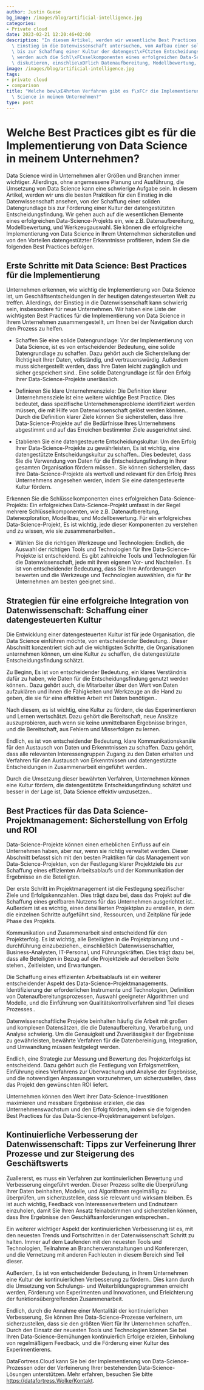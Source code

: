 ```yaml
---
author: Justin Guese
bg_image: /images/blog/artificial-intelligence.jpg
categories:
- Private cloud
date: 2023-02-21 12:20:46+02:00
description: "In diesem Artikel, werden wir wesentliche Best Practices f\xFCr den\
  \ Einstieg in die Datenwissenschaft untersuchen, vom Aufbau einer soliden Datengrundlage\
  \ bis zur Schaffung einer Kultur der datengest\xFCtzten Entscheidungsfindung. Wir\
  \ werden auch die Schl\xFCsselkomponenten eines erfolgreichen Data-Science-Projekts\
  \ diskutieren, einschlie\xDFlich Datenaufbereitung, Modellbewertung, und Werkzeugauswahl."
image: /images/blog/artificial-intelligence.jpg
tags:
- private cloud
- comparison
title: "Welche bew\xE4hrten Verfahren gibt es f\xFCr die Implementierung von Data\
  \ Science in meinem Unternehmen?"
type: post
---
```



# Welche Best Practices gibt es für die Implementierung von Data Science in meinem Unternehmen?

Data Science wird in Unternehmen aller Größen und Branchen immer wichtiger. Allerdings, ohne angemessene Planung und Ausführung, die Umsetzung von Data Science kann eine schwierige Aufgabe sein. In diesem Artikel, werden wir uns die besten Praktiken für den Einstieg in die Datenwissenschaft ansehen, von der Schaffung einer soliden Datengrundlage bis zur Förderung einer Kultur der datengestützten Entscheidungsfindung. Wir gehen auch auf die wesentlichen Elemente eines erfolgreichen Data-Science-Projekts ein, wie z.B. Datenaufbereitung, Modellbewertung, und Werkzeugauswahl. Sie können die erfolgreiche Implementierung von Data Science in Ihrem Unternehmen sicherstellen und von den Vorteilen datengestützter Erkenntnisse profitieren, indem Sie die folgenden Best Practices befolgen.

## Erste Schritte mit Data Science: Best Practices für die Implementierung

Unternehmen erkennen, wie wichtig die Implementierung von Data Science ist, um Geschäftsentscheidungen in der heutigen datengesteuerten Welt zu treffen. Allerdings, der Einstieg in die Datenwissenschaft kann schwierig sein, insbesondere für neue Unternehmen. Wir haben eine Liste der wichtigsten Best Practices für die Implementierung von Data Science in Ihrem Unternehmen zusammengestellt, um Ihnen bei der Navigation durch den Prozess zu helfen.

- Schaffen Sie eine solide Datengrundlage: Vor der Implementierung von Data Science, ist es von entscheidender Bedeutung, eine solide Datengrundlage zu schaffen. Dazu gehört auch die Sicherstellung der Richtigkeit Ihrer Daten, vollständig, und vertrauenswürdig. Außerdem muss sichergestellt werden, dass Ihre Daten leicht zugänglich und sicher gespeichert sind.. Eine solide Datengrundlage ist für den Erfolg Ihrer Data-Science-Projekte unerlässlich.

- Definieren Sie klare Unternehmensziele: Die Definition klarer Unternehmensziele ist eine weitere wichtige Best Practice. Dies bedeutet, dass spezifische Unternehmensprobleme identifiziert werden müssen, die mit Hilfe von Datenwissenschaft gelöst werden können.. Durch die Definition klarer Ziele können Sie sicherstellen, dass Ihre Data-Science-Projekte auf die Bedürfnisse Ihres Unternehmens abgestimmt und auf das Erreichen bestimmter Ziele ausgerichtet sind.

- Etablieren Sie eine datengesteuerte Entscheidungskultur: Um den Erfolg Ihrer Data-Science-Projekte zu gewährleisten, Es ist wichtig, eine datengestützte Entscheidungskultur zu schaffen.. Dies bedeutet, dass Sie die Verwendung von Daten für die Entscheidungsfindung in Ihrer gesamten Organisation fördern müssen.. Sie können sicherstellen, dass Ihre Data-Science-Projekte als wertvoll und relevant für den Erfolg Ihres Unternehmens angesehen werden, indem Sie eine datengesteuerte Kultur fördern.

Erkennen Sie die Schlüsselkomponenten eines erfolgreichen Data-Science-Projekts: Ein erfolgreiches Data-Science-Projekt umfasst in der Regel mehrere Schlüsselkomponenten, wie z.B. Datenaufbereitung, Datenexploration, Modellbau, und Modellbewertung. Für ein erfolgreiches Data-Science-Projekt, Es ist wichtig, jede dieser Komponenten zu verstehen und zu wissen, wie sie zusammenarbeiten..

- Wählen Sie die richtigen Werkzeuge und Technologien: Endlich, die Auswahl der richtigen Tools und Technologien für Ihre Data-Science-Projekte ist entscheidend. Es gibt zahlreiche Tools und Technologien für die Datenwissenschaft, jede mit ihren eigenen Vor- und Nachteilen. Es ist von entscheidender Bedeutung, dass Sie Ihre Anforderungen bewerten und die Werkzeuge und Technologien auswählen, die für Ihr Unternehmen am besten geeignet sind..

## Strategien für eine erfolgreiche Integration von Datenwissenschaft: Schaffung einer datengesteuerten Kultur

Die Entwicklung einer datengesteuerten Kultur ist für jede Organisation, die Data Science einführen möchte, von entscheidender Bedeutung.. Dieser Abschnitt konzentriert sich auf die wichtigsten Schritte, die Organisationen unternehmen können, um eine Kultur zu schaffen, die datengestützte Entscheidungsfindung schätzt.

Zu Beginn, Es ist von entscheidender Bedeutung, ein klares Verständnis dafür zu haben, wie Daten für die Entscheidungsfindung genutzt werden können.. Dazu gehört auch, die Mitarbeiter über den Wert von Daten aufzuklären und ihnen die Fähigkeiten und Werkzeuge an die Hand zu geben, die sie für eine effektive Arbeit mit Daten benötigen..

Nach diesem, es ist wichtig, eine Kultur zu fördern, die das Experimentieren und Lernen wertschätzt. Dazu gehört die Bereitschaft, neue Ansätze auszuprobieren, auch wenn sie keine unmittelbaren Ergebnisse bringen, und die Bereitschaft, aus Fehlern und Misserfolgen zu lernen.

Endlich, es ist von entscheidender Bedeutung, klare Kommunikationskanäle für den Austausch von Daten und Erkenntnissen zu schaffen. Dazu gehört, dass alle relevanten Interessengruppen Zugang zu den Daten erhalten und Verfahren für den Austausch von Erkenntnissen und datengestützte Entscheidungen in Zusammenarbeit eingeführt werden..

Durch die Umsetzung dieser bewährten Verfahren, Unternehmen können eine Kultur fördern, die datengestützte Entscheidungsfindung schätzt und besser in der Lage ist, Data Science effektiv umzusetzen..

## Best Practices für das Data Science-Projektmanagement: Sicherstellung von Erfolg und ROI

Data-Science-Projekte können einen erheblichen Einfluss auf ein Unternehmen haben, aber nur, wenn sie richtig verwaltet werden. Dieser Abschnitt befasst sich mit den besten Praktiken für das Management von Data-Science-Projekten, von der Festlegung klarer Projektziele bis zur Schaffung eines effizienten Arbeitsablaufs und der Kommunikation der Ergebnisse an die Beteiligten.

Der erste Schritt im Projektmanagement ist die Festlegung spezifischer Ziele und Erfolgskennzahlen. Dies trägt dazu bei, dass das Projekt auf die Schaffung eines greifbaren Nutzens für das Unternehmen ausgerichtet ist.. Außerdem ist es wichtig, einen detaillierten Projektplan zu erstellen, in dem die einzelnen Schritte aufgeführt sind, Ressourcen, und Zeitpläne für jede Phase des Projekts.

Kommunikation und Zusammenarbeit sind entscheidend für den Projekterfolg. Es ist wichtig, alle Beteiligten in die Projektplanung und -durchführung einzubeziehen., einschließlich Datenwissenschaftler, Business-Analysten, IT-Personal, und Führungskräften. Dies trägt dazu bei, dass alle Beteiligten in Bezug auf die Projektziele auf derselben Seite stehen., Zeitleisten, und Erwartungen.

Die Schaffung eines effizienten Arbeitsablaufs ist ein weiterer entscheidender Aspekt des Data-Science-Projektmanagements. Identifizierung der erforderlichen Instrumente und Technologien, Definition von Datenaufbereitungsprozessen, Auswahl geeigneter Algorithmen und Modelle, und die Einführung von Qualitätskontrollverfahren sind Teil dieses Prozesses..

Datenwissenschaftliche Projekte beinhalten häufig die Arbeit mit großen und komplexen Datensätzen, die die Datenaufbereitung, Verarbeitung, und Analyse schwierig. Um die Genauigkeit und Zuverlässigkeit der Ergebnisse zu gewährleisten, bewährte Verfahren für die Datenbereinigung, Integration, und Umwandlung müssen festgelegt werden.

Endlich, eine Strategie zur Messung und Bewertung des Projekterfolgs ist entscheidend. Dazu gehört auch die Festlegung von Erfolgsmetriken, Einführung eines Verfahrens zur Überwachung und Analyse der Ergebnisse, und die notwendigen Anpassungen vorzunehmen, um sicherzustellen, dass das Projekt den gewünschten ROI liefert.

Unternehmen können den Wert ihrer Data-Science-Investitionen maximieren und messbare Ergebnisse erzielen, die das Unternehmenswachstum und den Erfolg fördern, indem sie die folgenden Best Practices für das Data-Science-Projektmanagement befolgen.

## Kontinuierliche Verbesserung der Datenwissenschaft: Tipps zur Verfeinerung Ihrer Prozesse und zur Steigerung des Geschäftswerts

Zuallererst, es muss ein Verfahren zur kontinuierlichen Bewertung und Verbesserung eingeführt werden. Dieser Prozess sollte die Überprüfung Ihrer Daten beinhalten, Modelle, und Algorithmen regelmäßig zu überprüfen, um sicherzustellen, dass sie relevant und wirksam bleiben. Es ist auch wichtig, Feedback von Interessenvertretern und Endnutzern einzuholen, damit Sie Ihren Ansatz feinabstimmen und sicherstellen können, dass Ihre Ergebnisse den Geschäftsanforderungen entsprechen..

Ein weiterer wichtiger Aspekt der kontinuierlichen Verbesserung ist es, mit den neuesten Trends und Fortschritten in der Datenwissenschaft Schritt zu halten. Immer auf dem Laufenden mit den neuesten Tools und Technologien, Teilnahme an Branchenveranstaltungen und Konferenzen, und die Vernetzung mit anderen Fachleuten in diesem Bereich sind Teil dieser.

Außerdem, Es ist von entscheidender Bedeutung, in Ihrem Unternehmen eine Kultur der kontinuierlichen Verbesserung zu fördern.. Dies kann durch die Umsetzung von Schulungs- und Weiterbildungsprogrammen erreicht werden, Förderung von Experimenten und Innovationen, und Erleichterung der funktionsübergreifenden Zusammenarbeit.

Endlich, durch die Annahme einer Mentalität der kontinuierlichen Verbesserung, Sie können Ihre Data-Science-Prozesse verfeinern, um sicherzustellen, dass sie den größten Wert für Ihr Unternehmen schaffen.. Durch den Einsatz der neuesten Tools und Technologien können Sie bei Ihren Data-Science-Bemühungen kontinuierlich Erfolge erzielen, Einholung von regelmäßigem Feedback, und die Förderung einer Kultur des Experimentierens.

DataFortress.Cloud kann Sie bei der Implementierung von Data-Science-Prozessen oder der Verfeinerung Ihrer bestehenden Data-Science-Lösungen unterstützen. Mehr erfahren, besuchen Sie bitte https://datafortress.Wolke/Kontakt.